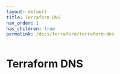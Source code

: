 ```yaml
---
layout: default
title: Terraform DNS
nav_order: 1
has_children: true
permalink: /docs/terraform/terraform-dns
---
```


# Terraform DNS
